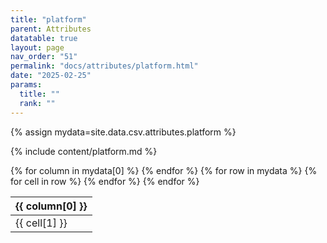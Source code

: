```yaml
---
title: "platform"
parent: Attributes
datatable: true
layout: page
nav_order: "51"
permalink: "docs/attributes/platform.html"
date: "2025-02-25"
params:
  title: ""
  rank: ""
---
```

{% assign mydata=site.data.csv.attributes.platform %} 

{% include content/platform.md %}

<table id="myTable" class="display" style="width:100%">
    <thead>
    {% for column in mydata[0] %}
        <th>{{ column[0] }}</th>
    {% endfor %}
    </thead>
    <tbody>
    {% for row in mydata %}
        <tr>
        {% for cell in row %}
            <td>{{ cell[1] }}</td>
        {% endfor %}
        </tr>
    {% endfor %}
    </tbody>
</table>
<script type="text/javascript">
  $(document).ready(function () {
    $('#myTable').DataTable({
      responsive: true,
      deferRender: false,
      paging: false,
      order: [],
    });
  });
</script>

